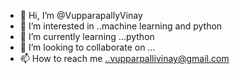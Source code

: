 - 👋 Hi, I’m @VupparapallyVinay
- 👀 I’m interested in ..machine learning and python
- 🌱 I’m currently learning ...python
- 💞️ I’m looking to collaborate on ...
- 📫 How to reach me ..vupparpallivinay@gmail.com

<!---
VupparapallyVinay/VupparapallyVinay is a ✨ special ✨ repository because its `README.md` (this file) appears on your GitHub profile.
You can click the Preview link to take a look at your changes.
--->
